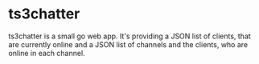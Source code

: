 ts3chatter
==========

ts3chatter is a small go web app.
It's providing a JSON list of clients,
that are currently online and a JSON
list of channels and the clients,
who are online in each channel.
